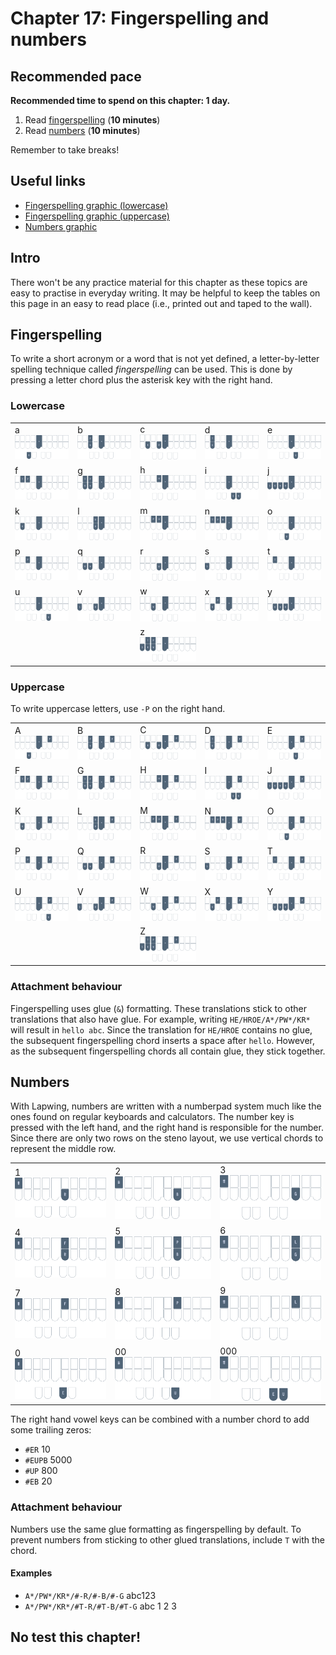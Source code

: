 # Chapter 17: Fingerspelling and numbers

## Recommended pace

**Recommended time to spend on this chapter: 1 day.**

1. Read [fingerspelling](#fingerspelling) (**10 minutes**)
2. Read [numbers](#numbers) (**10 minutes**)

Remember to take breaks!

## Useful links

* [Fingerspelling graphic (lowercase)](img/17-fingerspelling-lower.png)
* [Fingerspelling graphic (uppercase)](img/17-fingerspelling-upper.png)
* [Numbers graphic](img/17-numbers.png)

## Intro

There won't be any practice material for this chapter as these topics are easy to practise in everyday writing. It may be helpful to keep the tables on this page in an easy to read place (i.e., printed out and taped to the wall).

## Fingerspelling
To write a short acronym or a word that is not yet defined, a letter-by-letter spelling technique called *fingerspelling* can be used. This is done by pressing a letter chord plus the asterisk key with the right hand.

### Lowercase

| | | | | |
| ---- | ---- | ---- | ---- | ---- |
| a <br> ![](img/17-a.png) | b <br> ![](img/17-b.png) | c <br> ![](img/17-c.png) | d <br> ![](img/17-d.png) | e <br> ![](img/17-e.png) |
| f <br> ![](img/17-f.png) | g <br> ![](img/17-g.png) | h <br> ![](img/17-h.png) | i <br> ![](img/17-i.png) | j <br> ![](img/17-j.png) |
| k <br> ![](img/17-k.png) | l <br> ![](img/17-l.png) | m <br> ![](img/17-m.png) | n <br> ![](img/17-n.png) | o <br> ![](img/17-o.png) |
| p <br> ![](img/17-p.png) | q <br> ![](img/17-q.png) | r <br> ![](img/17-r.png) | s <br> ![](img/17-s.png) | t <br> ![](img/17-t.png) |
| u <br> ![](img/17-u.png) | v <br> ![](img/17-v.png) | w <br> ![](img/17-w.png) | x <br> ![](img/17-x.png) | y <br> ![](img/17-y.png) |
|  |  | z <br> ![](img/17-z.png) |  |  |

### Uppercase
To write uppercase letters, use `-P` on the right hand.

| | | | | |
| ---- | ---- | ---- | ---- | ---- |
| A <br> ![](img/17-A.png) | B <br> ![](img/17-B.png) | C <br> ![](img/17-C.png) | D <br> ![](img/17-D.png) | E <br> ![](img/17-E.png) |
| F <br> ![](img/17-F.png) | G <br> ![](img/17-G.png) | H <br> ![](img/17-H.png) | I <br> ![](img/17-I.png) | J <br> ![](img/17-J.png) |
| K <br> ![](img/17-K.png) | L <br> ![](img/17-L.png) | M <br> ![](img/17-M.png) | N <br> ![](img/17-N.png) | O <br> ![](img/17-O.png) |
| P <br> ![](img/17-P.png) | Q <br> ![](img/17-Q.png) | R <br> ![](img/17-R.png) | S <br> ![](img/17-S.png) | T <br> ![](img/17-T.png) |
| U <br> ![](img/17-U.png) | V <br> ![](img/17-V.png) | W <br> ![](img/17-W.png) | X <br> ![](img/17-X.png) | Y <br> ![](img/17-Y.png) |
|  |  | Z <br> ![](img/17-Z.png) |  |  |

### Attachment behaviour
Fingerspelling uses glue (<code class="code-mono">&</code>) formatting. These translations stick to other translations that also have glue. For example, writing `HE/HROE/A*/PW*/KR*` will result in <code class="code-mono">hello abc</code>. Since the translation for `HE/HROE` contains no glue, the subsequent fingerspelling chord inserts a space after <code class="code-mono">hello</code>. However, as the subsequent fingerspelling chords all contain glue, they stick together.

## Numbers

With Lapwing, numbers are written with a numberpad system much like the ones found on regular keyboards and calculators. The number key is pressed with the left hand, and the right hand is responsible for the number. Since there are only two rows on the steno layout, we use vertical chords to represent the middle row.

| | | |
| ---- | ---- | ---- |
| 1 <br> ![](img/17-1.png) | 2 <br> ![](img/17-2.png) | 3 <br> ![](img/17-3.png) |
| 4 <br> ![](img/17-4.png) | 5 <br> ![](img/17-5.png) | 6 <br> ![](img/17-6.png) |
| 7 <br> ![](img/17-7.png) | 8 <br> ![](img/17-8.png) | 9 <br> ![](img/17-9.png) |
| 0 <br> ![](img/17-0.png) | 00 <br> ![](img/17-00.png) | 000 <br> ![](img/17-000.png) |

The right hand vowel keys can be combined with a number chord to add some trailing zeros:

* `#ER` 10
* `#EUPB` 5000
* `#UP` 800
* `#EB` 20

### Attachment behaviour
Numbers use the same glue formatting as fingerspelling by default. To prevent numbers from sticking to other glued translations, include `T` with the chord.

#### Examples
* `A*/PW*/KR*/#-R/#-B/#-G` abc123
* `A*/PW*/KR*/#T-R/#T-B/#T-G` abc 1 2 3

## No test this chapter!
